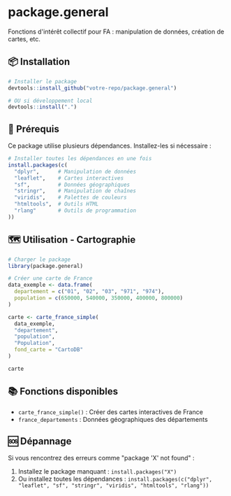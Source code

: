 # package.general

Fonctions d'intérêt collectif pour FA : manipulation de données, création de cartes, etc.

## 📦 Installation

```r
# Installer le package
devtools::install_github("votre-repo/package.general")

# OU si développement local
devtools::install(".")
```

## 🔧 Prérequis

Ce package utilise plusieurs dépendances. Installez-les si nécessaire :

```r
# Installer toutes les dépendances en une fois
install.packages(c(
  "dplyr",      # Manipulation de données
  "leaflet",    # Cartes interactives
  "sf",         # Données géographiques
  "stringr",    # Manipulation de chaînes
  "viridis",    # Palettes de couleurs
  "htmltools",  # Outils HTML
  "rlang"       # Outils de programmation
))
```

## 🗺️ Utilisation - Cartographie

```r
# Charger le package
library(package.general)

# Créer une carte de France
data_exemple <- data.frame(
  departement = c("01", "02", "03", "971", "974"),
  population = c(650000, 540000, 350000, 400000, 800000)
)

carte <- carte_france_simple(
  data_exemple, 
  "departement", 
  "population", 
  "Population",
  fond_carte = "CartoDB"
)

carte
```

## 📚 Fonctions disponibles

- `carte_france_simple()` : Créer des cartes interactives de France
- `france_departements` : Données géographiques des départements

## 🆘 Dépannage

Si vous rencontrez des erreurs comme "package 'X' not found" :

1. Installez le package manquant : `install.packages("X")`
2. Ou installez toutes les dépendances : `install.packages(c("dplyr", "leaflet", "sf", "stringr", "viridis", "htmltools", "rlang"))`
